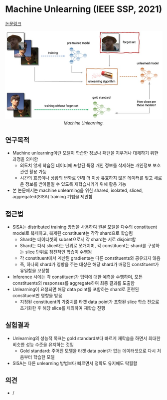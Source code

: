 # Machine Unlearning (IEEE SSP, 2021)

[논문링크](https://arxiv.org/abs/1912.03817)

<p align="center">
    <img width="600" alt='fig1' src="./img/29_01_01.png?raw=true"></br>
    <em><font size=2>Machine Unlearning.</font></em>
</p>

## 연구목적
- Machine unlearning이란 모델이 학습한 정보나 패턴을 지우거나 대체하기 위한 과정을 의미함
  - 의도치 않게 학습된 데이터에 포함된 특정 개인 정보를 삭제하는 개인정보 보호 관련 활용 가능
  - 시간의 흐름이나 상황의 변화로 인해 더 이상 유효하지 않은 데이터를 잊고 새로운 정보를 받아들일 수 있도록 재학습시키기 위해 활용 가능
- 본 논문에서는 machine unlearning을 위한 shared, isolated, sliced, aggregated(SISA) training 기법을 제안함

## 접근법
- SISA는 distributed training 방법을 사용하여 원본 모델을 다수의 constituent model로 복제하고, 복제된 constituent는 각각 shard으로 학습됨
  - Shard는 데이터셋의 subset으로서 각 shard는 서로 disjoint함
  - Shard는 다시 slice라는 단위로 쪼개지며, 각 constituent는 shard를 구성하는 slice 단위로 점진적인 학습이 수행됨
  - 각 constituent에서 계산된 gradients는 다른 constituents와 공유되지 않음
  - 즉, 하나의 shard가 영향을 주는 대상은 해당 shard가 배정된 constituent가 유일함을 보장함
- Inference 시에는 각 constituent가 입력에 대한 예측을 수행하며, 모든 constituents의 responses를 aggregate하여 최종 결과를 도출함
- Unlearning이 요청되면 해당 data point를 포함하는 shard로 훈련된 constituent만 영향을 받음
  - 지정된 constituent의 가중치를 타겟 data point가 포함된 slice 학습 전으로 초기화한 후 해당 slice를 제외하여 재학습 진행

## 실험결과
- Unlearning의 성능적 목표는 gold standard보다 빠르게 재학습을 하면서 최대한 비슷한 성능 수준을 유지하는 것임
  - Gold standard: 주어진 모델을 타겟 data point가 없는 데이터셋으로 다시 처음부터 학습한 모델
- SISA는 다른 unlearning 방법보다 빠르면서 정확도 유지에도 탁월함

## 의견
- /